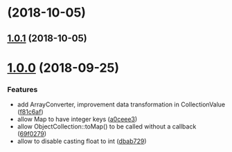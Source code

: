 <a name=""></a>
# [](https://github.com/miquido/data-structure/compare/v1.0.1...v) (2018-10-05)



<a name="1.0.1"></a>
## [1.0.1](https://github.com/miquido/data-structure/compare/v1.0.0...v1.0.1) (2018-10-05)



<a name="1.0.0"></a>
# [1.0.0](https://github.com/miquido/data-structure/compare/a0ceee3...v1.0.0) (2018-09-25)


### Features

* add ArrayConverter, improvement data transformation in CollectionValue ([f81c6af](https://github.com/miquido/data-structure/commit/f81c6af))
* allow Map to have integer keys ([a0ceee3](https://github.com/miquido/data-structure/commit/a0ceee3))
* allow ObjectCollection::toMap() to be called without a callback ([69f0279](https://github.com/miquido/data-structure/commit/69f0279))
* allow to disable casting float to int ([dbab729](https://github.com/miquido/data-structure/commit/dbab729))



